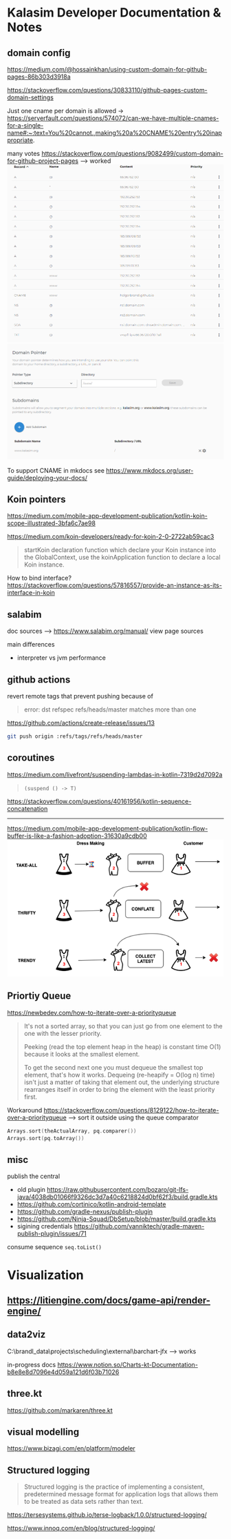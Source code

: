 # Kalasim Developer Documentation & Notes

## domain config

https://medium.com/@hossainkhan/using-custom-domain-for-github-pages-86b303d3918a

https://stackoverflow.com/questions/30833110/github-pages-custom-domain-settings

Just one cname per domain is allowed -> https://serverfault.com/questions/574072/can-we-have-multiple-cnames-for-a-single-name#:~:text=You%20cannot.,making%20a%20CNAME%20entry%20inappropriate.


many votes https://stackoverflow.com/questions/9082499/custom-domain-for-github-project-pages --> worked
![](.dev_notes_images/domaincom.png)
![](.dev_notes_images/domaincomwww.png)

To support CNAME in mkdocs see https://www.mkdocs.org/user-guide/deploying-your-docs/

## Koin pointers

https://medium.com/mobile-app-development-publication/kotlin-koin-scope-illustrated-3bfa6c7ae98

<https://medium.com/koin-developers/ready-for-koin-2-0-2722ab59cac3>
>  startKoin declaration function which declare your Koin instance into the GlobalContext, use the koinApplication function to declare a local Koin instance.


How to bind interface? https://stackoverflow.com/questions/57816557/provide-an-instance-as-its-interface-in-koin

## salabim

doc sources --> https://www.salabim.org/manual/ view page sources

main differences
* interpreter vs jvm performance



## github actions

revert remote tags that prevent pushing because of
> error: dst refspec refs/heads/master matches more than one

https://github.com/actions/create-release/issues/13

```bash
git push origin :refs/tags/refs/heads/master
```

## coroutines

<https://medium.com/livefront/suspending-lambdas-in-kotlin-7319d2d7092a>
> `(suspend () -> T)`


<https://stackoverflow.com/questions/40161956/kotlin-sequence-concatenation>


---

<https://medium.com/mobile-app-development-publication/kotlin-flow-buffer-is-like-a-fashion-adoption-31630a9cdb00>
![](.dev_notes_images/flowmodes.png)

## Priortiy Queue

https://newbedev.com/how-to-iterate-over-a-priorityqueue

> It's not a sorted array, so that you can just go from one element to the one with the lesser priority.
> 
> Peeking (read the top element heap in the heap) is constant time O(1) because it looks at the smallest element.
> 
> To get the second next one you must dequeue the smallest top element, that's how it works.
> Dequeing (re-heapify = O(log n) time) isn't just a matter of taking that element out, the underlying structure rearranges itself in order to bring the element with the least priority first.
        

Workaround https://stackoverflow.com/questions/8129122/how-to-iterate-over-a-priorityqueue --> sort it outside using the queue comparator
```kotlin
Arrays.sort(theActualArray, pq.comparer())
Arrays.sort(pq.toArray())
```


## misc


publish the central

* old plugin https://raw.githubusercontent.com/bozaro/git-lfs-java/4038db01066f9326dc3d7a40c6218824d0bf62f3/build.gradle.kts
* https://github.com/cortinico/kotlin-android-template
* https://github.com/gradle-nexus/publish-plugin
* https://github.com/Ninja-Squad/DbSetup/blob/master/build.gradle.kts
* sigining credentials https://github.com/vanniktech/gradle-maven-publish-plugin/issues/71

consume sequence `seq.toList()`

# Visualization

## https://litiengine.com/docs/game-api/render-engine/

## data2viz

C:\brandl_data\projects\scheduling\external\barchart-jfx --> works

in-progress docs https://www.notion.so/Charts-kt-Documentation-b8e8e8d7096e4d059a121d6f03b71026


## three.kt

https://github.com/markaren/three.kt


## visual modelling 

https://www.bizagi.com/en/platform/modeler


## Structured logging


> Structured logging is the practice of implementing a consistent, predetermined message format for application logs that allows them to be treated as data sets rather than text.

https://tersesystems.github.io/terse-logback/1.0.0/structured-logging/

https://www.innoq.com/en/blog/structured-logging/


